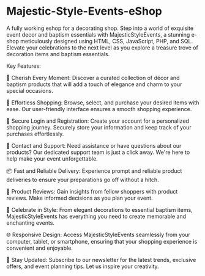 # Majestic-Style-Events-eShop
A fully working eshop for a decorating shop. 
Step into a world of exquisite event decor and baptism essentials with MajesticStyleEvents, a stunning e-shop meticulously designed using HTML, CSS, JavaScript, PHP, and SQL. Elevate your celebrations to the next level as you explore a treasure trove of decoration items and baptism essentials.

Key Features:

🌟 Cherish Every Moment: Discover a curated collection of décor and baptism products that will add a touch of elegance and charm to your special occasions.

🛒 Effortless Shopping: Browse, select, and purchase your desired items with ease. Our user-friendly interface ensures a smooth shopping experience.

🔑 Secure Login and Registration: Create your account for a personalized shopping journey. Securely store your information and keep track of your purchases effortlessly.

💌 Contact and Support: Need assistance or have questions about our products? Our dedicated support team is just a click away. We're here to help make your event unforgettable.

📦 Fast and Reliable Delivery: Experience prompt and reliable product deliveries to ensure your preparations go off without a hitch.

📜 Product Reviews: Gain insights from fellow shoppers with product reviews. Make informed decisions as you plan your event.

🎉 Celebrate in Style: From elegant decorations to essential baptism items, MajesticStyleEvents has everything you need to create memorable and enchanting events.

🌐 Responsive Design: Access MajesticStyleEvents seamlessly from your computer, tablet, or smartphone, ensuring that your shopping experience is convenient and enjoyable.

📢 Stay Updated: Subscribe to our newsletter for the latest trends, exclusive offers, and event planning tips. Let us inspire your creativity.
